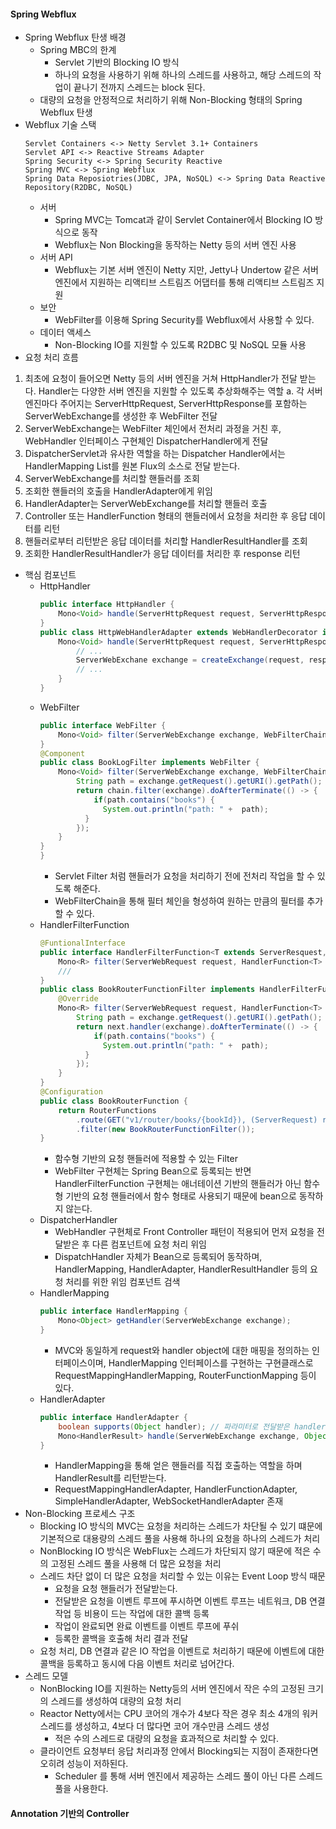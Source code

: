 #### Spring Webflux
- Spring Webflux 탄생 배경
  - Spring MBC의 한계
    - Servlet 기반의 Blocking IO 방식
    - 하나의 요청을 사용하기 위해 하나의 스레드를 사용하고, 해당 스레드의 작업이 끝나기 전까지 스레드는 block 된다.
  - 대량의 요청을 안정적으로 처리하기 위해 Non-Blocking 형태의 Spring Webflux 탄생
- Webflux 기술 스택
  ```
  Servlet Containers <-> Netty Servlet 3.1+ Containers
  Servlet API <-> Reactive Streams Adapter
  Spring Security <-> Spring Security Reactive
  Spring MVC <-> Spring Webflux
  Spring Data Reposiotries(JDBC, JPA, NoSQL) <-> Spring Data Reactive Repository(R2DBC, NoSQL)
  ```
  - 서버
    - Spring MVC는 Tomcat과 같이 Servlet Container에서 Blocking IO 방식으로 동작
    - Webflux는 Non Blocking을 동작하는 Netty 등의 서버 엔진 사용
  - 서버 API
    - Webflux는 기본 서버 엔진이 Netty 지만, Jetty나 Undertow 같은 서버 엔진에서 지원하는 리액티브 스트림즈 어댑터를 통해 리액티브 스트림즈 지원
  - 보안
    - WebFilter를 이용해 Spring Security를 Webflux에서 사용할 수 있다.
  - 데이터 액세스
    - Non-Blocking IO를 지원할 수 있도록 R2DBC 및 NoSQL 모듈 사용
- 요청 처리 흐름
1. 최초에 요청이 들어오면 Netty 등의 서버 엔진을 거쳐 HttpHandler가 전달 받는다. Handler는 다양한 서버 엔진을 지원할 수 있도록 추상화해주는 역할
  a. 각 서버엔진마다 주어지는 ServerHttpRequest, ServerHttpResponse를 포함하는 ServerWebExchange를 생성한 후 WebFilter 전달
2. ServerWebExchange는 WebFilter 체인에서 전처리 과정을 거친 후, WebHandler 인터페이스 구현체인 DispatcherHandler에게 전달
3. DispatcherServlet과 유사한 역할을 하는 Dispatcher Handler에서는 HandlerMapping List를 원본 Flux의 소스로 전달 받는다.
4. ServerWebExchange를 처리할 핸들러를 조회
5. 조회한 핸들러의 호출을 HandlerAdapter에게 위임
6. HandlerAdapter는 ServerWebExchange를 처리할 핸들러 호출
7. Controller 또는 HandlerFunction 형태의 핸들러에서 요청을 처리한 후 응답 데이터를 리턴
8. 핸들러로부터 리턴받은 응답 데이터를 처리할 HandlerResultHandler를 조회
9. 조회한 HandlerResultHandler가 응답 데이터를 처리한 후 response 리턴
- 핵심 컴포넌트
  - HttpHandler
    ```java
    public interface HttpHandler {
        Mono<Void> handle(ServerHttpRequest request, ServerHttpResponse response);
    }
    public class HttpWebHandlerAdapter extends WebHandlerDecorator implements HttpHandler {
        Mono<Void> handle(ServerHttpRequest request, ServerHttpResponse response) {
            // ...
            ServerWebExchane exchange = createExchange(request, response);
            // ...
        }
    }
    ```
  - WebFilter
    ```java
    public interface WebFilter {
        Mono<Void> filter(ServerWebExchange exchange, WebFilterChain chain);
    }
    @Component
    public class BookLogFilter implements WebFilter {
        Mono<Void> filter(ServerWebExchange exchange, WebFilterChain chain) {
            String path = exchange.getRequest().getURI().getPath();
            return chain.filter(exchange).doAfterTerminate(() -> {
                if(path.contains("books") {
                  System.out.println("path: " +  path);
              }
            });
        }
    }
    }
    ``` 
    - Servlet Filter 처럼 핸들러가 요청을 처리하기 전에 전처리 작업을 할 수 있도록 해준다.
    - WebFilterChain을 통해 필터 체인을 형성하여 원하는 만큼의 필터를 추가할 수 있다.
  - HandlerFilterFunction
    ```java
    @FuntionalInterface
    public interface HandlerFilterFunction<T extends ServerResquest, R extends ServerResponse> {
        Mono<R> filter(ServerWebRequest request, HandlerFunction<T> next);
        ///
    }
    public class BookRouterFunctionFilter implements HandlerFilterFunction {
        @Override
        Mono<R> filter(ServerWebRequest request, HandlerFunction<T> next) {
            String path = exchange.getRequest().getURI().getPath();
            return next.handler(exchange).doAfterTerminate(() -> {
                if(path.contains("books") {
                  System.out.println("path: " +  path);
              }
            });
        }
    }
    @Configuration
    public class BookRouterFunction {
        return RouterFunctions
            .route(GET("v1/router/books/{bookId}), (ServerRequest) request -> this.getBook(request))
            .filter(new BookRouterFunctionFilter());
    }
    ``` 
    - 함수형 기반의 요청 핸들러에 적용할 수 있는 Filter
    - WebFilter 구현체는 Spring Bean으로 등록되는 반면 HandlerFilterFunction 구현체는 애너테이션 기반의 핸들러가 아닌 함수형 기반의 요청 핸들러에서 함수 형태로 사용되기 때문에 bean으로 동작하지 않는다.
  - DispatcherHandler
    - WebHandler 구현체로 Front Controller 패턴이 적용되어 먼저 요청을 전달받은 후 다른 컴포넌트에 요청 처리 위임
    - DispatchHandler 자체가 Bean으로 등록되어 동작하며, HandlerMapping, HandlerAdapter, HandlerResultHandler 등의 요청 처리를 위한 위임 컴포넌트 검색
  - HandlerMapping
    ```java
    public interface HandlerMapping {
        Mono<Object> getHandler(ServerWebExchange exchange);
    }
    ```
    - MVC와 동일하게 request와 handler object에 대한 매핑을 정의하는 인터페이스이며, HandlerMapping 인터페이스를 구현하는 구현클래스로 RequestMappingHandlerMapping, RouterFunctionMapping 등이 있다.
  - HandlerAdapter
    ```java
    public interface HandlerAdapter {
        boolean supports(Object handler); // 파라미터로 전달받은 handler object를 지원하는지 체크
        Mono<HandlerResult> handle(ServerWebExchange exchange, Object handler); // 파라미터로 전달받은 handler object를 통해 핸들러 메서드 호출
    }
    ```
    - HandlerMapping을 통해 얻은 핸들러를 직접 호출하는 역할을 하며 HandlerResult를 리턴받는다.
    - RequestMappingHandlerAdapter, HandlerFunctionAdapter, SimpleHandlerAdapter, WebSocketHandlerAdapter 존재
- Non-Blocking 프로세스 구조
  - Blocking IO 방식의 MVC는 요청을 처리하는 스레드가 차단될 수 있기 떄문에 기본적으로 대용량의 스레드 풀을 사용해 하나의 요청을 하나의 스레드가 처리
  - NonBlocking IO 방식은 WebFlux는 스레드가 차단되지 않기 때문에 적은 수의 고정된 스레드 풀을 사용해 더 많은 요청을 처리
  - 스레드 차단 없이 더 많은 요청을 처리할 수 있는 이유는 Event Loop 방식 때문
    - 요청을 요청 핸들러가 전달받는다.
    - 전달받은 요청을 이벤트 루프에 푸시하면 이벤트 루프는 네트워크, DB 연결 작업 등 비용이 드는 작업에 대한 콜백 등록
    - 작업이 완료되면 완료 이벤트를 이벤트 루프에 푸쉬
    - 등록한 콜백을 호출해 처리 결과 전달
  - 요청 처리, DB 연결과 같은 IO 작업을 이벤트로 처리하기 때문에 이벤트에 대한 콜백을 등록하고 동시에 다음 이벤트 처리로 넘어간다.
- 스레드 모델
  - NonBlocking IO를 지원하는 Netty등의 서버 엔진에서 작은 수의 고정된 크기의 스레드를 생성하여 대량의 요청 처리
  - Reactor Netty에서는 CPU 코어의 개수가 4보다 작은 경우 최소 4개의 워커 스레드를 생성하고, 4보다 더 많다면 코어 개수만큼 스레드 생성
    - 적은 수의 스레드로 대량의 요청을 효과적으로 처리할 수 있다.
  - 클라이언트 요청부터 응답 처리과정 안에서 Blocking되는 지점이 존재한다면 오히려 성능이 저하된다.
    - Scheduler 를 통해 서버 엔진에서 제공하는 스레드 풀이 아닌 다른 스레드 풀을 사용한다.

#### Annotation 기반의 Controller

